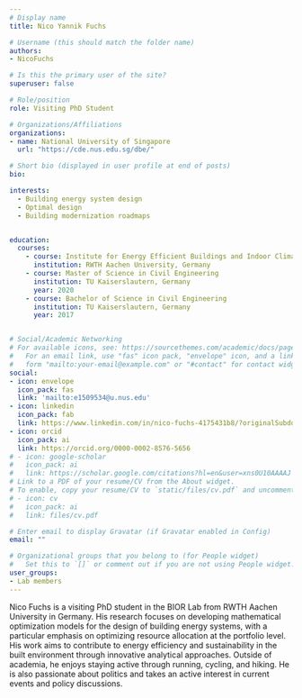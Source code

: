 ```yaml
---
# Display name
title: Nico Yannik Fuchs

# Username (this should match the folder name)
authors:
- NicoFuchs

# Is this the primary user of the site?
superuser: false

# Role/position
role: Visiting PhD Student

# Organizations/Affiliations
organizations:
- name: National University of Singapore
  url: "https://cde.nus.edu.sg/dbe/"

# Short bio (displayed in user profile at end of posts)
bio:

interests:
  - Building energy system design
  - Optimal design
  - Building modernization roadmaps


education:
  courses:
    - course: Institute for Energy Efficient Buildings and Indoor Climate (PhD Candidate)
      institution: RWTH Aachen University, Germany
    - course: Master of Science in Civil Engineering
      institution: TU Kaiserslautern, Germany
      year: 2020
    - course: Bachelor of Science in Civil Engineering
      institution: TU Kaiserslautern, Germany
      year: 2017


# Social/Academic Networking
# For available icons, see: https://sourcethemes.com/academic/docs/page-builder/#icons
#   For an email link, use "fas" icon pack, "envelope" icon, and a link in the
#   form "mailto:your-email@example.com" or "#contact" for contact widget.
social:
- icon: envelope
  icon_pack: fas
  link: 'mailto:e1509534@u.nus.edu'
- icon: linkedin
  icon_pack: fab
  link: https://www.linkedin.com/in/nico-fuchs-4175431b8/?originalSubdomain=de
- icon: orcid
  icon_pack: ai
  link: https://orcid.org/0000-0002-8576-5656
# - icon: google-scholar
#   icon_pack: ai
#   link: https://scholar.google.com/citations?hl=en&user=xns0U10AAAAJ
# Link to a PDF of your resume/CV from the About widget.
# To enable, copy your resume/CV to `static/files/cv.pdf` and uncomment the lines below.
# - icon: cv
#   icon_pack: ai
#   link: files/cv.pdf

# Enter email to display Gravatar (if Gravatar enabled in Config)
email: ""

# Organizational groups that you belong to (for People widget)
#   Set this to `[]` or comment out if you are not using People widget.
user_groups:
- Lab members
---
```


Nico Fuchs is a visiting PhD student in the BIOR Lab from RWTH Aachen University in Germany. His research focuses on developing mathematical optimization models for the design of building energy systems, with a particular emphasis on optimizing resource allocation at the portfolio level. His work aims to contribute to energy efficiency and sustainability in the built environment through innovative analytical approaches. Outside of academia, he enjoys staying active through running, cycling, and hiking. He is also passionate about politics and takes an active interest in current events and policy discussions.